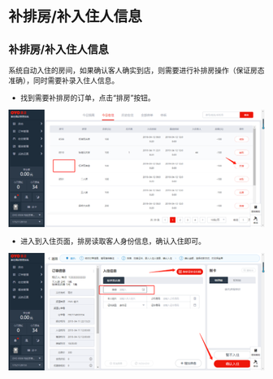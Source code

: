 # 补排房/补入住人信息

## 补排房/补入住人信息

系统自动入住的房间，如果确认客人确实到店，则需要进行补排房操作（保证房态准确），同时需要补录入住人信息。

* 找到需要补排房的订单，点击“排房”按钮。

![](../../../.gitbook/assets/image%20%28644%29.png)

* 进入到入住页面，排房读取客人身份信息，确认入住即可。

![](../../../.gitbook/assets/image%20%28483%29.png)

### 

